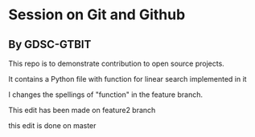 # Session on Git and Github 
## By GDSC-GTBIT

This repo is to demonstrate contribution to open source projects.

It contains a Python file with function for linear search implemented in it

I changes the spellings of "function" in the feature branch.

This edit has been made on feature2 branch

this edit is done on master